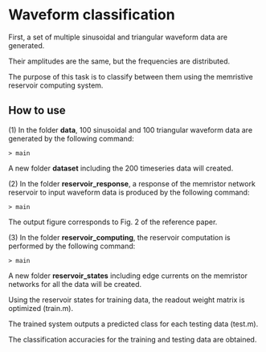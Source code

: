 # Waveform classification
First, a set of multiple sinusoidal and triangular waveform data are generated.

Their amplitudes are the same, but the frequencies are distributed. 

The purpose of this task is to classify between them using the memristive reservoir computing system.

  ## How to use
  (1) In the folder **data**, 100 sinusoidal and 100 triangular waveform data are generated by the following command:
  ```
  > main
  ```
  
  A new folder **dataset** including the 200 timeseries data will created.
  
  (2) In the folder **reservoir_response**, a response of the memristor network reservoir to input waveform data is produced by the following command:
  ```
  > main
  ```
  
  The output figure corresponds to Fig. 2 of the reference paper.
  
  
  (3) In the folder **reservoir_computing**, the reservoir computation is performed by the following command:
  ```
  > main
  ```
  
  A new folder **reservoir_states** including edge currents on the memristor networks for all the data will be created.
  
  Using the reservoir states for training data, the readout weight matrix is optimized (train.m).
  
  The trained system outputs a predicted class for each testing data (test.m).
  
  The classification accuracies for the training and testing data are obtained.
  
  
